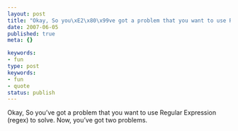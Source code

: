 ```yaml
---
layout: post
title: "Okay, So you\xE2\x80\x99ve got a problem that you want to use Regular Expression (regex) to solve. Now, you\xE2\x80\x99ve got two problems."
date: 2007-06-05
published: true
meta: {}

keywords:
- fun
type: post
keywords:
- fun
- quote
status: publish
---
```

Okay, So you&#8217;ve got a problem that you want to use Regular Expression (regex) to solve. Now, you&#8217;ve got two problems.<br />
